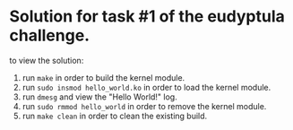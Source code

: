 # Solution for task #1 of the eudyptula challenge.

to view the solution:
1) run `make` in order to build the kernel module.
2) run `sudo insmod hello_world.ko` in order to load the kernel module.
3) run `dmesg` and view the "Hello World!" log.
4) run `sudo rmmod hello_world` in order to remove the kernel module.
5) run `make clean` in order to clean the existing build.
